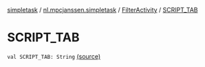 [simpletask](../../index.md) / [nl.mpcjanssen.simpletask](../index.md) / [FilterActivity](index.md) / [SCRIPT_TAB](.)

# SCRIPT_TAB

`val SCRIPT_TAB: String` [(source)](https://github.com/mpcjanssen/simpletask-android/blob/master/src/main/java/nl/mpcjanssen/simpletask/FilterActivity.kt#L431)
